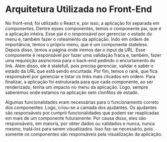 # Arquitetura Utilizada no Front-End

No front-end, foi utilizado o React e, por isso, a aplicação foi separada em componentes. Dentre esses componentes, temos o componente pai, que é a aplicação inteira. Esse pai é o responsável por gerenciar o estado do menu e, também fazer o roteamento da aplicação. Indo em ordem de importância, temos o próprio menu, que é um componente stateless. Depois disso, temos a página onde iremos dar o input da URL. Esse componente é responsável por fazer uma validação fraca e, também, fazer uma requisição assincrona para o back-end pedindo o encurtamento do link. Além disso, ele é statefull, pois precisa gerenciar, validar e saber o estado da URL que está sendo encurtada. Por fim, temos o rank, que fica responsável por gerenciar e listar os links mais clicados em ordem. Para finalizar, a aplicação foi estruturada para que cada componente, ao ser renderizado, tenha um impacto no menu da aplicação. Logo, sempre saberemos onde estamos na aplicação sem clonfitos de estado. 

Algumas funcionalidades eram necessárias para o funcionamento correto dos componentes. Logo, criou-se a camada dos ajudantes. Os ajudantes são responsáveis por cumprir funcionalidades que podem ser reaplicadas em mais de um componente futuramente. Por causa disso, eles são responsáveis, em maioria, por obter dados ou validados e nunca, nunca mesmo, tratá-los para serem visualizados. Isso faz-se necessário, pois somente os componentes são responsáveis pela visualização da aplicação.
